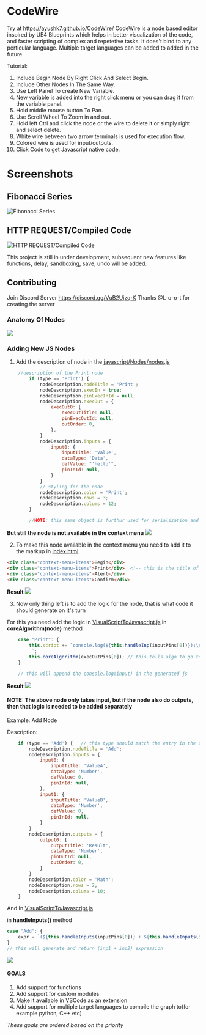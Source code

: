# CodeWire

Try at https://ayushk7.github.io/CodeWire/
CodeWire is a node based editor inspired by UE4 Blueprints which helps in better visualization of the code,
and faster scripting of complex and repetetive tasks.
It does't bind to any perticular language.
Multiple target languages can be added to added in the future.

Tutorial:
1. Include Begin Node By Right Click And Select Begin.
2. Include Other Nodes In The Same Way.
3. Use Left Panel To create New Variable.
4. New variable is added into the right click menu or you can drag it from the variable panel.
5. Hold middle mouse button To Pan.
6. Use Scroll Wheel To Zoom in and out.
7. Hold left Ctrl and click the node or the wire to delete it or simply right and select delete.
9. White wire between two arrow terminals is used for execution flow.
10. Colored wire is used for input/outputs.
11. Click Code to get Javascript native code.

# Screenshots

## Fibonacci Series

![Fibonacci Series](images/fib.png)

## HTTP REQUEST/Compiled Code

![HTTP REQUEST/Compiled Code](images/httpreq.png)

This project is still in under development,
subsequent new features like functions, delay, sandboxing, save, undo will be added.

## Contributing

Join Discord Server https://discord.gg/VuB2UjzqrK
Thanks @L-o-o-t for creating the server

### Anatomy Of Nodes
![](images/Untitled%20Diagram.drawio.png)




### Adding New JS Nodes
1. Add the description of node in the [javascript/Nodes/nodes.js](javascript/Nodes/nodes.js)
```js
    //description of the Print node
        if (type == 'Print') {
            nodeDescription.nodeTitle = 'Print';
            nodeDescription.execIn = true;
            nodeDescription.pinExecInId = null;
            nodeDescription.execOut = {
                execOut0: {
                    execOutTitle: null,
                    pinExecOutId: null,
                    outOrder: 0,
                },
            }
            nodeDescription.inputs = {
                input0: {
                    inputTitle: 'Value',
                    dataType: 'Data',
                    defValue: "'hello'",
                    pinInId: null,
                }
            }
            // styling for the node
            nodeDescription.color = 'Print';
            nodeDescription.rows = 3;
            nodeDescription.colums = 12;
        }

        //NOTE: this same object is furthur used for serialization and deserialization of the graph, so we have some meta info like pinIds
```
<b>But still the node is not available in the context menu</b>
![](images/print_ctx_menu.JPG)


2. To make this node available in the context menu you need to add it to the markup in [index.html](index.html)
```html
<div class="context-menu-items">Begin</div>
<div class="context-menu-items">Print</div>  <!-- this is the title of the newly added node -->
<div class="context-menu-items">Alert</div>
<div class="context-menu-items">Confirm</div>
```
<b>Result</b>
![](images/print_node.JPG)

3. Now only thing left is to add the logic for the node, that is what code it should generate on it's turn

For this you need add the logic in [VisualScriptToJavascript.js](javascript/VisualScriptToJavascript/VisualScriptToJavascript.js) in <b>coreAlgorithm(node)</b> method

```js
    case "Print": {
        this.script += `console.log(${this.handleInp(inputPins[0])});\n
         `;
        this.coreAlgorithm(execOutPins[0]); // this tells algo to go to the next node which is connected at first pin(triangle shaped)
    }

    // this will append the console.log(input) in the generated js
```
<b>Result</b>
![](images/print_example.JPG)


#### NOTE: The above node only takes input, but if the node also do outputs, then that logic is needed to be added separately
Example: Add Node

Description:
```js
    if (type == 'Add') {   // this type should match the entry in the context menu's markup in index.html
        nodeDescription.nodeTitle = 'Add';
        nodeDescription.inputs = {
            input0: {
                inputTitle: 'ValueA',
                dataType: 'Number',
                defValue: 0,
                pinInId: null,
            },
            input1: {
                inputTitle: 'ValueB',
                dataType: 'Number',
                defValue: 0,
                pinInId: null,
            }
        }
        nodeDescription.outputs = {
            output0: {
                outputTitle: 'Result',
                dataType: 'Number',
                pinOutId: null,
                outOrder: 0,
            }
        }
        nodeDescription.color = 'Math';
        nodeDescription.rows = 2;
        nodeDescription.colums = 10;
    }
```

And In [VisualScriptToJavascript.js](javascript/VisualScriptToJavascript/VisualScriptToJavascript.js)

in <b>handleInputs()</b> method

```js
case "Add": {
    expr = `(${this.handleInputs(inputPins[0])} + ${this.handleInputs(inputPins[1])})`;
}
// this will generate and return (inp1 + inp2) expression
```
![](images/add_ex.JPG)


#### GOALS
1. Add support for functions
2. Add support for custom modules
3. Make it available in VSCode as an extension
4. Add support for multiple target languages to compile the graph to(for example python, C++ etc)

<i> These goals are ordered based on the priority </i>







